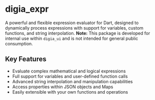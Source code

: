 # digia_expr

A powerful and flexible expression evaluator for Dart, designed to dynamically process expressions with support for variables, custom functions, and string interpolation. **Note:** This package is developed for internal use within `digia_ui` and is not intended for general public consumption.

## Key Features

- Evaluate complex mathematical and logical expressions
- Full support for variables and user-defined function calls
- Advanced string interpolation and manipulation capabilities
- Access properties within JSON objects and Maps
- Easily extensible with your own functions and operations
